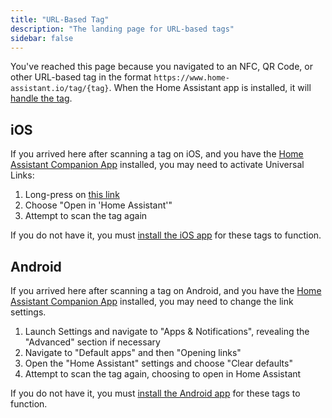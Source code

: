 ```yaml
---
title: "URL-Based Tag"
description: "The landing page for URL-based tags"
sidebar: false
---
```


You've reached this page because you navigated to an NFC, QR Code, or other URL-based tag in the format `https://www.home-assistant.io/tag/{tag}`. When the Home Assistant app is installed, it will [handle the tag](https://companion.home-assistant.io/docs/integrations/universal-links/).

## iOS

If you arrived here after scanning a tag on iOS, and you have the [Home Assistant Companion App](https://companion.home-assistant.io) installed, you may need to activate Universal Links:

1. Long-press on [this link](https://www.home-assistant.io/tag/example_from_documentation)
1. Choose "Open in 'Home Assistant'"
1. Attempt to scan the tag again

If you do not have it, you must [install the iOS app](https://apps.apple.com/us/app/home-assistant/id1099568401?mt=8) for these tags to function.

## Android

If you arrived here after scanning a tag on Android, and you have the [Home Assistant Companion App](https://companion.home-assistant.io) installed, you may need to change the link settings.

1. Launch Settings and navigate to "Apps & Notifications", revealing the "Advanced" section if necessary
1. Navigate to "Default apps" and then "Opening links"
1. Open the "Home Assistant" settings and choose "Clear defaults"
1. Attempt to scan the tag again, choosing to open in Home Assistant

If you do not have it, you must [install the Android app](https://play.google.com/store/apps/details?id=io.homeassistant.companion.android) for these tags to function.
